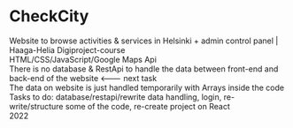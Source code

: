 # CheckCity
Website to browse activities &amp; services in Helsinki + admin control panel | Haaga-Helia Digiproject-course <br />
HTML/CSS/JavaScript/Google Maps Api <br />
There is no database & RestApi to handle the data between front-end and back-end of the website <--- next task <br />
The data on website is just handled temporarily with Arrays inside the code <br />
Tasks to do: database/restapi/rewrite data handling, login, re-write/structure some of the code, re-create project on React <br />
2022
